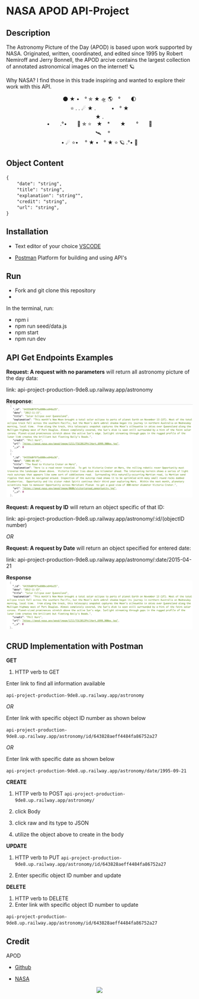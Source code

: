 # NASA APOD API-Project

## Description

The Astronomy Picture of the Day (APOD) is based upon work supported by NASA. Originated, written, coordinated, and edited since 1995 by Robert Nemiroff and Jerry Bonnell, the APOD arcive contains the largest collection of annotated astronomical images on the internet! 🪐



Why NASA? I find those in this trade inspiring and wanted to explore their work with this API.

<p align="center">
    🌑  ★      •　°    ✯  ★     🛸  🌎　°　　🌓　<br>
    ⭐️       .       .    ☄   ★        .　　　•　° ★　<br>
      ★      .<br>
         •　　.°•　　🚀 ✯ ⭐️　★　*　　★　　°　　💫　<br>
    　 🛰 　°<br>
    •  ☄ ⭐️•     　° ★ •　° ★  ⭐️   🪐        .°•         💫<br>
</p>



## Object Content

    { 
        "date": "string",
        "title": "string",
        "explanation": "string"",
        "credit": "string",
        "url": "string",
    }

## Installation
- Text editor of your choice [VSCODE](https://code.visualstudio.com/Download)

* [Postman](https://www.postman.com/downloads/) Platform for building and using API's


## Run
- Fork and git clone this repository
- 

In the terminal, run:
- npm i 
- npm run seed/data.js
- npm start
- npm run dev

## API Get Endpoints Examples

**Request: A request with no parameters**
will return all astronomy picture of the day data: 

link: api-project-production-9de8.up.railway.app/astronomy

**Response**:
<img src="./assets/reqNoParams.png">

**Request: A request by ID** will return an object specific of that ID: 

link: api-project-production-9de8.up.railway.app/astronomy/:id/(objectID number)

_OR_

**Request: A request by Date** will return an object specified for entered date:

link: api-project-production-9de8.up.railway.app/astronomy/:date/2015-04-21

**Response**
<img src="./assets/reqById.png">

## CRUD Implementation with Postman

**GET** 

1. HTTP verb to GET

Enter link to find all information available

```api-project-production-9de8.up.railway.app/astronomy```

_OR_

Enter link with specific object ID number as shown below

```api-project-production-9de8.up.railway.app/astronomy/id/643828aeff4484fa86752a27```

_OR_

Enter link with specific date as shown below

```api-project-production-9de8.up.railway.app/astronomy/date/1995-09-21```

**CREATE**

1. HTTP verb to POST
```api-project-production-9de8.up.railway.app/astronomy/```

2. click Body
3. click raw and its type to JSON
4. utilize the object above to create in the body

**UPDATE**

1. HTTP verb to PUT
```api-project-production-9de8.up.railway.app/astronomy/id/643828aeff4484fa86752a27```

2. Enter specific object ID number and update

**DELETE**
1. HTTP verb to DELETE
2. Enter link with specific object ID number to update

```api-project-production-9de8.up.railway.app/astronomy/id/643828aeff4484fa86752a27```

## Credit
APOD
- [Github](https://github.com/nasa/apod-api)
* [NASA](https://api.nasa.gov/)

<p align="center">

<img src="./assets/NASA.png" width="200">

</p>






